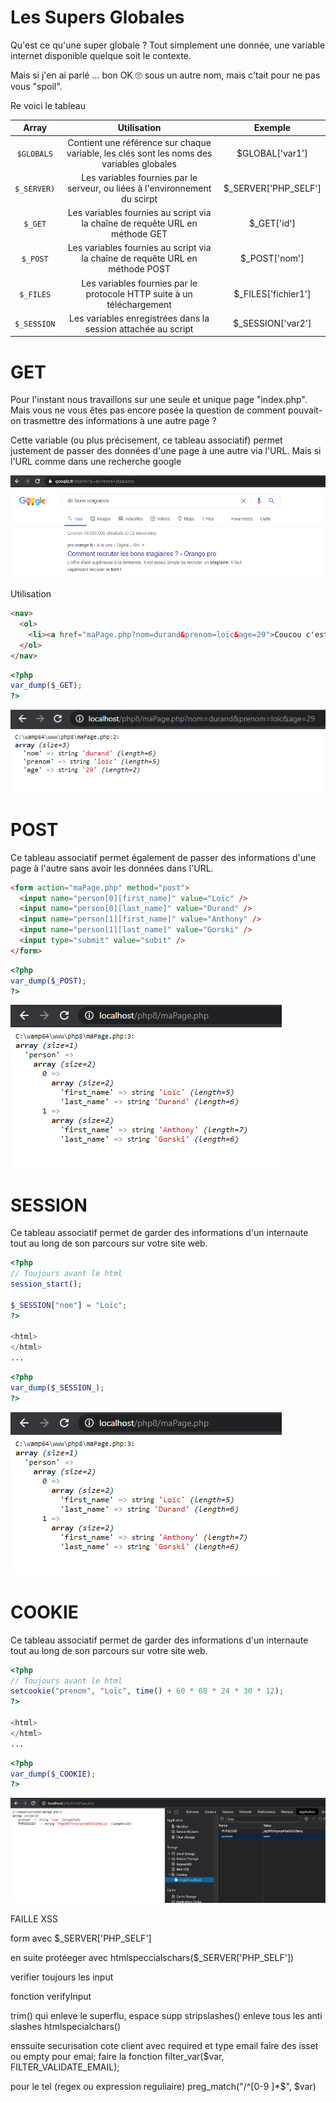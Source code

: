 # Les Supers Globales

Qu'est ce qu'une super globale ? 
Tout simplement une donnée, une variable internet disponible quelque soit le contexte. 

Mais si j'en ai parlé ... bon OK 🙄 sous un autre nom, mais c'tait pour ne pas vous "spoil".

Re voici le tableau 


|    Array    |                                        Utilisation                                        |       Exemple        |
| :---------: | :---------------------------------------------------------------------------------------: | :------------------: |
| `$GLOBALS`  | Contient une référence sur chaque variable, les clés sont les noms des variables globales |   $GLOBAL['var1']    |
| `$_SERVER)` |        Les variables fournies par le serveur, ou liées à l'environnement du scirpt        | $_SERVER['PHP_SELF'] |
|   `$_GET`   |       Les variables fournies au script via la chaîne de requête URL en méthode GET        |     $_GET['id']      |
|  `$_POST`   |       Les variables fournies au script via la chaîne de requête URL en méthode POST       |    $_POST['nom']     |
|  `$_FILES`  |          Les variables fournies par le protocole HTTP suite à un téléchargement           | $_FILES['fichier1']  |
| `$_SESSION` |               Les variables enregistrées dans la session attachée au script               |  $_SESSION['var2']   |

# GET

Pour l'instant nous travaillons sur une seule et unique page "index.php". Mais vous ne vous êtes pas encore posée la question de comment pouvait-on trasmettre des informations à une autre page ? 

Cette variable (ou plus précisement, ce tableau associatif) permet justement de passer des données d'une page à une autre via l'URL.
Mais si l'URL comme dans une recherche google

![GET](../resources/get.png)

Utilisation 

```html
<nav>
  <ol>
    <li><a href="maPage.php?nom=durand&prenom=loïc&age=29">Coucou c'est moi</a></li>
  </ol>
</nav>
```
```php
<?php
var_dump($_GET);
?>
```

![GET](../resources/get2.png)

# POST 

Ce tableau associatif permet également de passer des informations d'une page à l'autre sans avoir les données dans l'URL.

```html
<form action="maPage.php" method="post">
  <input name="person[0][first_name]" value="Loïc" />
  <input name="person[0][last_name]" value="Durand" />
  <input name="person[1][first_name]" value="Anthony" />
  <input name="person[1][last_name]" value="Gorski" />
  <input type="submit" value="subit" />
</form>
```

```php
<?php
var_dump($_POST);
?>
```

![POST](../resources/post.png)

# SESSION

Ce tableau associatif permet de garder des informations d'un internaute tout au long de son parcours sur votre site web.

```php
<?php
// Toujours avant le html
session_start();

$_SESSION["nom"] = "Loïc";
?>

<html>
</html>
...
```

```php
<?php
var_dump($_SESSION_);
?>
```

![POST](../resources/post.png)

# COOKIE

Ce tableau associatif permet de garder des informations d'un internaute tout au long de son parcours sur votre site web.

```php
<?php
// Toujours avant le html
setcookie("prenom", "Loïc", time() + 60 * 60 * 24 * 30 * 12);
?>

<html>
</html>
...
```

```php
<?php
var_dump($_COOKIE);
?>
```

![POST](../resources/cookie.png)




FAILLE XSS 


> <script>alert("HACKER !!!!!!!") </script>


form avec $_SERVER['PHP_SELF']

en suite protéeger avec htmlspeccialschars($_SERVER['PHP_SELF'])


verifier toujours les input

fonction verifyInput

trim() qui enleve le superflu, espace supp 
stripslashes() enleve tous les anti slashes
htmlspecialchars() 



enssuite securisation cote client avec required et type email 
faire des isset ou empty
pour emai; faire la fonction filter_var($var, FILTER_VALIDATE_EMAIL);

pour le tel (regex ou expression reguliaire)
preg_match("/^[0-9 ]*$", $var)




